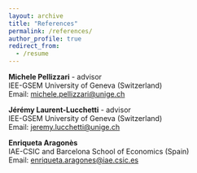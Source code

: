 ```yaml
---
layout: archive
title: "References"
permalink: /references/
author_profile: true
redirect_from:
  - /resume
---
```


**Michele Pellizzari** - advisor <br />
IEE-GSEM University of Geneva (Switzerland) <br />
Email: michele.pellizzari@unige.ch

**Jérémy Laurent-Lucchetti** - advisor <br />
IEE-GSEM University of Geneva (Switzerland) <br />
Email: jeremy.lucchetti@unige.ch

**Enriqueta Aragonès** <br />
IAE-CSIC and Barcelona School of Economics (Spain) <br />
Email: enriqueta.aragones@iae.csic.es
